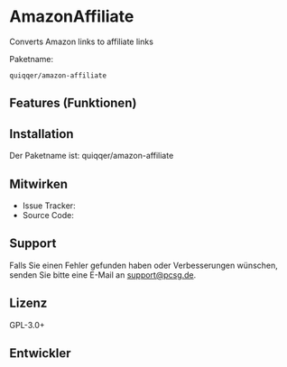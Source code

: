 AmazonAffiliate
========

Converts Amazon links to affiliate links

Paketname:

    quiqqer/amazon-affiliate


Features (Funktionen)
--------


Installation
------------

Der Paketname ist: quiqqer/amazon-affiliate


Mitwirken
----------

- Issue Tracker: 
- Source Code: 


Support
-------

Falls Sie einen Fehler gefunden haben oder Verbesserungen wünschen,
senden Sie bitte eine E-Mail an support@pcsg.de.


Lizenz
-------

GPL-3.0+


Entwickler
--------
